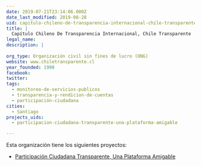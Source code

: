 ```yaml
---
date: 2019-07-21T23:14:06.000Z
date_last_modified: 2019-08-28
uid: capitulo-chileno-de-transparencia-internacional-chile-transparente
title: |
  Capítulo Chileno De Transparencia Internacional, Chile Transparente
legal_name: 
description: |
  
org_type: Organización civil sin fines de lucro (ONG)
website: www.chiletransparente.cl
year_founded: 1998
facebook: 
twitter: 
tags:
  - monitoreo-de-servicios-publicos
  - transparencia-y-rendicion-de-cuentas
  - participación-ciudadana
cities: 
  - Santiago
projects_uids:
  - participacion-ciudadana-transparente-una-plataforma-amigable

---
```


Esta organización tiene los siguientes proyectos:

- [Participación Ciudadana Transparente, Una Plataforma Amigable](/proyectos/participacion-ciudadana-transparente-una-plataforma-amigable)
